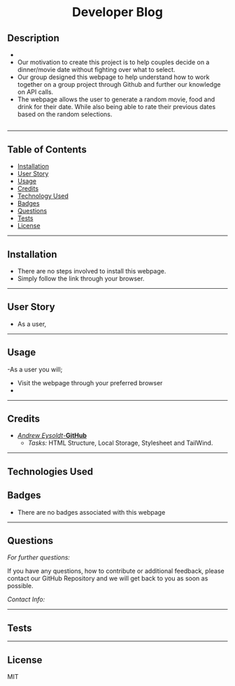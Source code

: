 <h1 align="center">Developer Blog</h1>  

## Description

* 
* Our motivation to create this project is to help couples decide on a dinner/movie date without fighting over what to select.
* Our group designed this webpage to help understand how to work together on a group project through Github and further our knowledge on API calls.
* The webpage allows the user to generate a random movie, food and drink for their date. While also being able to rate their previous dates based on the random selections.

##

----

## Table of Contents

* [Installation](#installation)
* [User Story](#user-story)
* [Usage](#usage)
* [Credits](#credits)
* [Technology Used](#technologies-used)
* [Badges](#badges)
* [Questions](#questions)
* [Tests](#tests)
* [License](#license)

----

## Installation

* There are no steps involved to install this webpage.
* Simply follow the link through your browser.

----

## User Story

* As a user, 
----

## Usage

-As a user you will;
* Visit the webpage through your preferred browser
*

----

## Credits
* [*Andrew Eysoldt*-**GitHub**](https://github.com/Pogga1)
    * *Tasks:* HTML Structure, Local Storage, Stylesheet and TailWind. 
----

## Technologies Used


## Badges

* There are no badges associated with this webpage

----

## Questions
*For further questions:*

If you have any questions, how to contribute or additional feedback, please contact our GitHub Repository and we will get back to you as soon as possible.

*Contact Info:*

----

## Tests

----

## License

MIT
